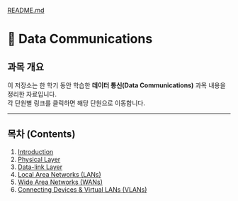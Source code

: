 [README.md](https://github.com/user-attachments/files/22326189/README.md)
# 📡 Data Communications

## 과목 개요
이 저장소는 한 학기 동안 학습한 **데이터 통신(Data Communications)** 과목 내용을 정리한 자료입니다.  
각 단원별 링크를 클릭하면 해당 단원으로 이동합니다.

---

## 목차 (Contents)
1. [Introduction](01_introduction.md)  
2. [Physical Layer](02_physical_layer.md)  
3. [Data-link Layer](03_data_link_layer.md)  
4. [Local Area Networks (LANs)](04_local_area_networks.md)  
5. [Wide Area Networks (WANs)](05_wide_area_networks.md)  
6. [Connecting Devices & Virtual LANs (VLANs)](06_connecting_devices_vlans.md)
